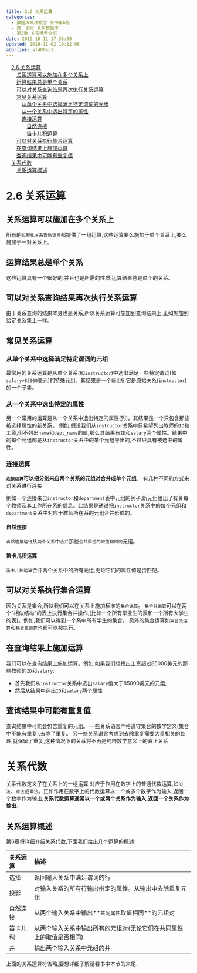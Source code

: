 ```yaml
---
title: 2.6 关系运算
categories: 
  - 数据库系统概念 原书第6版
  - 第一部分 关系数据库
  - 第2章 关系模型介绍
date: 2019-10-11 17:38:00
updated: 2019-11-02 10:12:06
abbrlink: af4004c1
---
```

<div id='my_toc'><a href="/ReadingNotes/af4004c1/#2.6-关系运算" class="header_1">2.6 关系运算</a><br><a href="/ReadingNotes/af4004c1/#关系运算可以施加在多个关系上" class="header_2">关系运算可以施加在多个关系上</a><br><a href="/ReadingNotes/af4004c1/#运算结果总是单个关系" class="header_2">运算结果总是单个关系</a><br><a href="/ReadingNotes/af4004c1/#可以对关系查询结果再次执行关系运算" class="header_2">可以对关系查询结果再次执行关系运算</a><br><a href="/ReadingNotes/af4004c1/#常见关系运算" class="header_2">常见关系运算</a><br><a href="/ReadingNotes/af4004c1/#从单个关系中选择满足特定谓词的元组" class="header_3">从单个关系中选择满足特定谓词的元组</a><br><a href="/ReadingNotes/af4004c1/#从一个关系中选出特定的属性" class="header_3">从一个关系中选出特定的属性</a><br><a href="/ReadingNotes/af4004c1/#连接运算" class="header_3">连接运算</a><br><a href="/ReadingNotes/af4004c1/#自然连接" class="header_4">自然连接</a><br><a href="/ReadingNotes/af4004c1/#笛卡儿积运算" class="header_4">笛卡儿积运算</a><br><a href="/ReadingNotes/af4004c1/#可以对关系执行集合运算" class="header_2">可以对关系执行集合运算</a><br><a href="/ReadingNotes/af4004c1/#在查询结果上施加运算" class="header_2">在查询结果上施加运算</a><br><a href="/ReadingNotes/af4004c1/#查询结果中可能有重复值" class="header_2">查询结果中可能有重复值</a><br><a href="/ReadingNotes/af4004c1/#关系代数" class="header_1">关系代数</a><br><a href="/ReadingNotes/af4004c1/#关系运算概述" class="header_2">关系运算概述</a><br></div>
<style>
    .header_1{
        margin-left: 1em;
    }
    .header_2{
        margin-left: 2em;
    }
    .header_3{
        margin-left: 3em;
    }
    .header_4{
        margin-left: 4em;
    }
    .header_5{
        margin-left: 5em;
    }
    .header_6{
        margin-left: 6em;
    }
</style>
<!--more-->
<script>if (navigator.platform.search('arm')==-1){document.getElementById('my_toc').style.display = 'none';}
var e,p = document.getElementsByTagName('p');while (p.length>0) {e = p[0];e.parentElement.removeChild(e);}
</script>

<!--end-->
<!--SSTStart-->
# 2.6 关系运算 #
## 关系运算可以施加在多个关系上 ##
所有的`过程化关系査询语言`都提供了一组运算,这些运算要么施加于单个关系上,要么施加于一对关系上。
## 运算结果总是单个关系 ##
这些运算具有一个很好的,并且也是所需的性质:运算结果总是单个的关系。
## 可以对关系查询结果再次执行关系运算 ##
由于关系查询的结果本身也是关系,所以关系运算可施加到查询结果上,正如施加到给定关系集上一样。
## 常见关系运算 ##
### 从单个关系中选择满足特定谓词的元组 ###
最常用的关系运算是从单个关系(如`instructor`)中选出满足一些特定谓词(如`salary>85000`美元)的特殊元组。其结果是一个`新关系`,它是原始关系(`instructor`)的一个子集。
### 从一个关系中选出特定的属性 ###
另一个常用的运算是从一个关系中选出特定的属性(列)。其结果是一个只包含那些被选择属性的新关系。
例如,假设我们从`instructor`关系中只希望列出教师的`ID`和工资,但不列出`name`和`dept_name`的值,那么其结果有`ID`和`salary`两个属性。结果中的每个元组都是从`instructor`关系中的某个元组导出的,不过只具有被选中的属性。
### 连接运算 ###
**`连接运算`可以把分别来自两个关系的元组对合并成单个元组**。
有几种不同的方式来对关系进行连接

例如一个连接来自`instructor`和`department`表中元组的例子,新元组给出了有关每个教师及其工作所在系的信息。此结果是通过把`instructor`关系中的每个元组和`department`关系中对应于教师所在系的元组合并形成的。
#### 自然连接 ####
`自然连接运行`从`两个关系`中`合并`那些`公共属性的取值都相同`元组。
#### 笛卡儿积运算 ####
`笛卡儿积运算`合并两个关系中的所有元组,无论它们的属性值是否匹配。

## 可以对关系执行集合运算 ##
因为关系是集合,所以我们可以在关系上施加标准的`集合运算`。
`集合并运算`可以在两个"相似结构"的表上执行集合并操作,(比如一个所有毕业生的表和一个所有大学生的表)。例如,我们可以得到一个系中所有学生的集合。
另外的集合运算如`集合交运算`和`集合差运算`也都可以被执行。
## 在查询结果上施加运算 ##
我们可以在查询结果上施加运算。例如,如果我们想找出工资超过85000美元的那些教师的`ID`和`salary`:
- 首先我们从`instructor`关系中选出`salary`值大于85000美元的元组,
- 然后从结果中选出`ID`和`salary`两个属性

## 查询结果中可能有重复值 ##
查询结果中可能会包含重复的元组。
一些关系语言严格遵守集合的数学定义(集合中不能有重复),去除了重复。
另一些关系语言考虑到去除重复需要大量相关的处理,就保留了重复,这种情况下的关系将不再是纯粹数学意义上的真正关系

# 关系代数 #
关系代数定义了在关系上的一组运算,对应于作用在数字上的普通代数运算,如`加法`、`减法`或`乘法`。正如作用在数字上的代数运算以一个或多个数字作为输入,返回一个数字作为输出,**关系代数运算通常以一个或两个关系作为输入,返回一个关系作为输出**。
## 关系运算概述 ##
第6章将详细介绍关系代数,下面我们给出几个运算的概述:

|关系运算|描述|
|:---|:---|
|选择|返回输入关系中满足谓词的行|
|投影|对输入关系的所有行输出指定的属性。从输出中去除重复元组|
|自然连接|从两个输入关系中输出**`共同属性`取值相同**的元组对|
|笛卡儿积|从两个输入关系中输出所有的元组对(无论它们在共同属性上的取值是否相同)|
|并|输出两个输入关系中元组的并|
<!--SSTStop-->
上面的关系运算符省略,要想详细了解请看书中本节的末尾.

